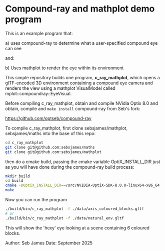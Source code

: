# Compound-ray and mathplot demo program

This is an example program that:

a) uses compound-ray to determine what a user-specified compound eye can see

and:

b) Uses mathplot to render the eye within its environment

This simple repository builds one program, **c_ray_mathplot**, which opens a
glTF-encoded 3D environment containing a compound eye camera and
renders the view using a mathplot VisualModel called
mplot::compoundray::EyeVisual.

Before compiling c_ray_mathplot, obtain and compile NVidia Optix 8.0 and obtain,
compile and `make install` compound-ray from Seb's fork:

https://github.com/optseb/compound-ray

To compile c_ray_mathplot, first clone sebsjames/mathplot, sebsjames/maths into
the base of this repo:

```bash
cd c_ray_mathplot
git clone git@github.com:sebsjames/maths
git clone git@github.com:sebsjames/mathplot
```

then do a cmake build, passing the cmake variable OptiX_INSTALL_DIR
just as you will have done during the compound-ray build process:

```bash
mkdir build
cd build
cmake -DOptiX_INSTALL_DIR=~/src/NVIDIA-OptiX-SDK-8.0.0-linux64-x86_64 ..
make
```

Now you can run the program

```bash
./build/bin/c_ray_mathplot -f ./data/axis_coloured_blocks.gltf
# or
./build/bin/c_ray_mathplot -f ./data/natural_env.gltf
```

This will show the 'hexy' eye looking at a scene containing 6 coloured blocks.

Author: Seb James
Date: September 2025